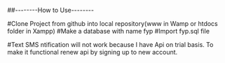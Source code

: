 ##--------How to Use--------

#Clone Project from github into local repository(www in Wamp or htdocs folder in Xampp)
#Make a database with name fyp
#Import fyp.sql file

#Text SMS ntification will not work because I have Api on trial basis. To make it functional renew api by signing up to new account.
